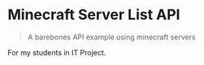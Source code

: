 Minecraft Server List API
===

> A barebones API example using minecraft servers


For my students in IT Project.
